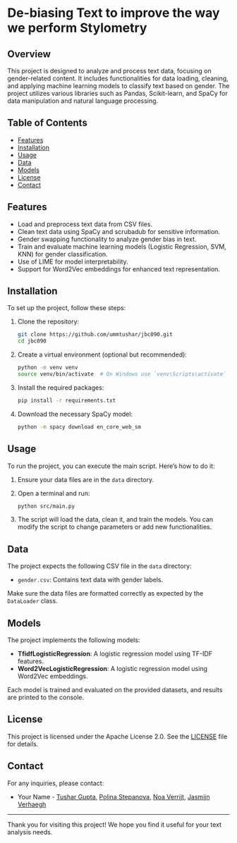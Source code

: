 # De-biasing Text to improve the way we perform Stylometry

## Overview

This project is designed to analyze and process text data, focusing on gender-related content. It includes functionalities for data loading, cleaning, and applying machine learning models to classify text based on gender. The project utilizes various libraries such as Pandas, Scikit-learn, and SpaCy for data manipulation and natural language processing.

## Table of Contents

- [Features](#features)
- [Installation](#installation)
- [Usage](#usage)
- [Data](#data)
- [Models](#models)
- [License](#license)
- [Contact](#contact)

## Features

- Load and preprocess text data from CSV files.
- Clean text data using SpaCy and scrubadub for sensitive information.
- Gender swapping functionality to analyze gender bias in text.
- Train and evaluate machine learning models (Logistic Regression, SVM, KNN) for gender classification.
- Use of LIME for model interpretability.
- Support for Word2Vec embeddings for enhanced text representation.

## Installation

To set up the project, follow these steps:

1. Clone the repository:
   ```bash
   git clone https://github.com/ummtushar/jbc090.git
   cd jbc090
   ```

2. Create a virtual environment (optional but recommended):
   ```bash
   python -m venv venv
   source venv/bin/activate  # On Windows use `venv\Scripts\activate`
   ```

3. Install the required packages:
   ```bash
   pip install -r requirements.txt
   ```

4. Download the necessary SpaCy model:
   ```bash
   python -m spacy download en_core_web_sm
   ```

## Usage

To run the project, you can execute the main script. Here’s how to do it:

1. Ensure your data files are in the `data` directory.
2. Open a terminal and run:
   ```bash
   python src/main.py
   ```

3. The script will load the data, clean it, and train the models. You can modify the script to change parameters or add new functionalities.

## Data

The project expects the following CSV file in the `data` directory:

- `gender.csv`: Contains text data with gender labels.

Make sure the data files are formatted correctly as expected by the `DataLoader` class.

## Models

The project implements the following models:

- **TfidfLogisticRegression**: A logistic regression model using TF-IDF features.
- **Word2VecLogisticRegression**: A logistic regression model using Word2Vec embeddings.

Each model is trained and evaluated on the provided datasets, and results are printed to the console.


## License

This project is licensed under the Apache License 2.0. See the [LICENSE](LICENSE) file for details.

## Contact

For any inquiries, please contact:

- Your Name - [Tushar Gupta](mailto:t.gupta@student.tue.nl), [Polina Stepanova](mailto:p.stepanova@student.tue.nl), [Noa Verrijt](mailto:n.f.verrijt@student.tue.nl), [Jasmijn Verhaegh](mailto:j.m.verhaegh@student.tue.nl)

---

Thank you for visiting this project! We hope you find it useful for your text analysis needs.
